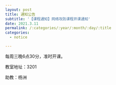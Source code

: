 ```yaml
---
layout: post
title: 通知公告
subtitle: '【课程通知】网络攻防课程开课通知'
date: 2021.3.11
permalink: /:categories/:year/:month/:day/:title
categories:
  - notice

---
```


每周三晚6点30分，准时开课。

教室地址：3201

助教：杨洲